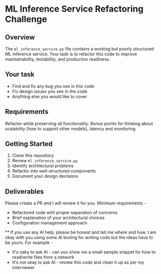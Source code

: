 # ML Inference Service Refactoring Challenge

## Overview

The `ml_inference_service.py` file contains a working but poorly structured ML inference service. Your task is to refactor this code to improve maintainability, testability, and production readiness.

## Your task
- Find and fix any bug you see in this code
- Fix design issues you see in the code
- Anything else you would like to cover

## Requirements

Refactor while preserving all functionality:
Bonus points for thinking about scalability (how to support other models), latency and monitoring

## Getting Started

1. Clone this repository
2. Review `ml_inference_service.py`
3. Identify architectural problems
4. Refactor into well-structured components
5. Document your design decisions

## Deliverables
Please create a PR and I will review it for you. Minimum requirements -

- Refactored code with proper separation of concerns
- Brief explanation of your architectural choices
- Configuration management approach

** If you use any AI help, please be honest and tell me where and how. I am okay with you using some AI tooling for writing code but the ideas have to be yours. For example -
- It's oaky to ask AI - can you show me a small sample snippet for how to read/write files from a network
- It's not okay to ask AI - review this code and clean it up as per my interviewer
